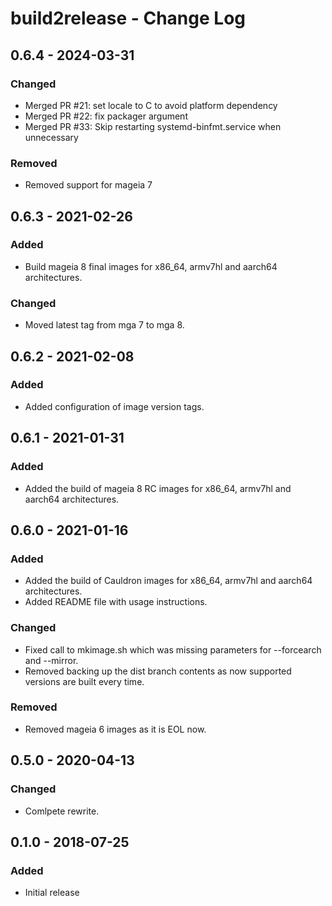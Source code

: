 # build2release - Change Log

## 0.6.4 - 2024-03-31
### Changed
- Merged PR #21: set locale to C to avoid platform dependency
- Merged PR #22: fix packager argument
- Merged PR #33: Skip restarting systemd-binfmt.service when unnecessary

### Removed
- Removed support for mageia 7

## 0.6.3 - 2021-02-26
### Added
- Build mageia 8 final images for x86_64, armv7hl and aarch64 architectures.
### Changed
- Moved latest tag from mga 7 to mga 8.

## 0.6.2 - 2021-02-08
### Added
- Added configuration of image version tags.

## 0.6.1 - 2021-01-31
### Added
- Added the build of mageia 8 RC images for x86_64, armv7hl and aarch64 architectures.

## 0.6.0 - 2021-01-16
### Added
- Added the build of Cauldron images for x86_64, armv7hl and aarch64 architectures.
- Added README file with usage instructions.

### Changed
- Fixed call to mkimage.sh which was missing parameters for --forcearch and
  --mirror.
- Removed backing up the dist branch contents as now supported versions are
  built every time.

### Removed
- Removed mageia 6 images as it is EOL now.

## 0.5.0 - 2020-04-13
### Changed
- Comlpete rewrite.

## 0.1.0 - 2018-07-25
### Added
- Initial release
